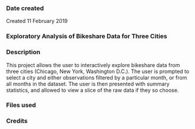 ### Date created
Created 11 February 2019

### Exploratory Analysis of Bikeshare Data for Three Cities


### Description
This project allows the user to interactively explore bikeshare data from three cities (Chicago, New York, Washington D.C.). The user is prompted to select a city and either observations filtered by a particular month, or from all months in the dataset. The user is then presented with summary statistics, and allowed to view a slice of the raw data if they so choose.

### Files used


### Credits

